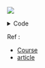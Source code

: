 ![](https://lamfo-unb.github.io/img/Sorting-algorithms/Complexity.png)


<details>
<summary>Code</summary>
<ul>
    
```c++
#include<bits/stdc++.h>
using namespace std;
#define int long long int


void bubbleSort(vector<int> &v) {
    int n = v.size();
    for (int i = 0; i < n; ++i) {
        for (int j = 0; j < n - i - 1; ++j) {
            if (v[j] > v[j + 1]) swap(v[j], v[j + 1]);
        }
    }
    for (auto val: v) cout << val << " ";
        cout << '\n';
}

void selectionSort(vector<int> v) {
    int n = v.size();
    for (int i = 0; i < n - 1; ++i) {
        int mi_idx = i;
        for (int j = i + 1; j < n; ++j) {
            if (v[j] < v[mi_idx]) {
                mi_idx = j;
            }
        }
        swap(v[mi_idx], v[i]);
    }
    for (auto val: v) cout << val << " ";
        cout << '\n';
}

void countingSort(vector<int> v) {
    int n = v.size();
    int count[20];
    memset(count, 0, sizeof count);
    for (auto it: v) count[it]++;
    vector<int> sorted;
    for (int i = 0; i < 20; ++i) {
        while (count[i]) {
            sorted.push_back(i);
            count[i]--;
        }
    }
    for(auto val: sorted) cout << val << " ";
        cout << '\n';

}


void malena() {
    int n; cin >> n;
    vector<int> v(n);
    for (auto &it: v) cin >> it;
    // bubbleSort(v);
    // selectionSort(v);
    // countingSort(v);
}

signed main() {
    ios::sync_with_stdio(0); cin.tie(0);
    int t, c = 0;
    t = 1;
    // cin >> t;
    while(t--) {
        // cout << "Case " << ++c <<": ";
        malena();
    }
    return 0;
}

```

</ul>
</details>

Ref : 
- [Course](https://academy.shahjalalshohag.com/course/a-complete-guideline-to-competitive-programming-phase-1#table-of-contents)
- [article](https://lamfo-unb.github.io/2019/04/21/Sorting-algorithms/)
